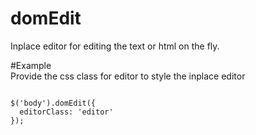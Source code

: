 # domEdit

Inplace editor for editing the text or html on the fly.

#Example<br>
Provide the css class for editor to style the inplace editor

<code>
$('body').domEdit({
  editorClass: 'editor'
});
</code>
